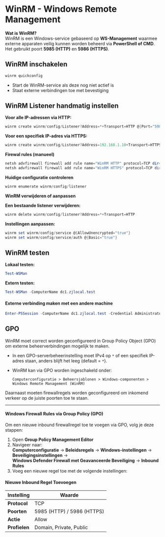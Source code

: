 # WinRM - Windows Remote Management  

**Wat is WinRM?**  
WinRM is een Windows-service gebaseerd op **WS-Management** waarmee externe apparaten veilig kunnen worden beheerd via **PowerShell of CMD**. Het gebruikt poort **5985 (HTTP)** en **5986 (HTTPS)**.  

## WinRM inschakelen  
```powershell
winrm quickconfig
```
- Start de WinRM-service als deze nog niet actief is  
- Staat externe verbindingen toe met bevestiging  

## WinRM Listener handmatig instellen  
**Voor alle IP-adressen via HTTP:**  
```powershell
winrm create winrm/config/Listener?Address=*+Transport=HTTP @{Port="5985"}
```
**Voor een specifiek IP-adres via HTTPS:**  
```powershell
winrm create winrm/config/Listener?Address=192.168.1.10+Transport=HTTPS @{Port="5986";CertificateThumbprint="THUMBPRINT"}
```
 **Firewal rules (manueel)**

```powershell
netsh advfirewall firewall add rule name="WinRM HTTP" protocol=TCP dir=in localport=5985 action=allow
netsh advfirewall firewall add rule name="WinRM HTTPS" protocol=TCP dir=in localport=5986 action=allow 
```

**Huidige configuratie controleren**

```powershell
winrm enumerate winrm/config/listener
```

**WinRM verwijderen of aanpassen**

**Een bestaande listener verwijderen:**  

```powershell
winrm delete winrm/config/listener?Address=*+Transport=HTTP
```
**Instellingen aanpassen:**  

```powershell
winrm set winrm/config/service @{AllowUnencrypted="true"}
winrm set winrm/config/service/auth @{Basic="true"}
```

## WinRM testen  

**Lokaal testen:**  
```powershell
Test-WSMan
```
**Extern testen:**  
```powershell
Test-WSMan -ComputerName dc1.zjlocal.test
```

#### Externe verbinding maken met een andere machine  
```powershell
Enter-PSSession -ComputerName dc1.zjlocal.test -Credential Administrator
```


## GPO 

WinRM moet correct worden geconfigureerd in Group Policy Object (GPO) om externe beheerverbindingen mogelijk te maken.  

- In een GPO-serverbeheerinstelling moet IPv4 op `*` of een specifiek IP-adres staan, anders blijft het leeg (default = `*`).
- WinRM kan via GPO worden ingeschakeld onder:  

  ```
  Computerconfiguratie > Beheersjablonen > Windows-componenten > Windows Remote Management (WinRM)
  ```

Daarnaast moeten firewallregels worden geconfigureerd om inkomend verkeer op de juiste poorten toe te staan.

---

#### Windows Firewall Rules via Group Policy (GPO)

Om een nieuwe inbound firewallregel toe te voegen via GPO, volg je deze stappen:

1. Open **Group Policy Management Editor**  
2. Navigeer naar:  
   **Computerconfiguratie** → **Beleidsregels** → **Windows-instellingen** → **Beveiligingsinstellingen** →  
   **Windows Defender Firewall met Geavanceerde Beveiliging** → **Inbound Rules**  
3. Voeg een nieuwe regel toe met de volgende instellingen:

 #### Nieuwe Inbound Regel Toevoegen

| **Instelling** | **Waarde** |
|--------------|---------------------------|
| **Protocol**  | TCP                       |
| **Poorten**   | 5985 (HTTP) / 5986 (HTTPS) |
| **Actie**     | Allow                      |
| **Profielen** | Domain, Private, Public    |


